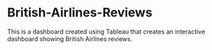 # British-Airlines-Reviews
This is a dashboard created using Tableau that creates an interactive dashboard showing British Airlines reviews. 
